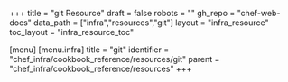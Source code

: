 +++
title = "git Resource"
draft = false
robots = ""
gh_repo = "chef-web-docs"
data_path = ["infra","resources","git"]
layout = "infra_resource"
toc_layout = "infra_resource_toc"

[menu]
  [menu.infra]
    title = "git"
    identifier = "chef_infra/cookbook_reference/resources/git"
    parent = "chef_infra/cookbook_reference/resources"
+++

<!-- The contents of this page are automatically generated from the git.yaml file in the data directory. -->
<!-- To suggest a change, edit the https://github.com/chef/chef/blob/main/lib/chef/resource/git.rb file
      and submit a pull request to the https://github.com/chef/chef repository. -->
